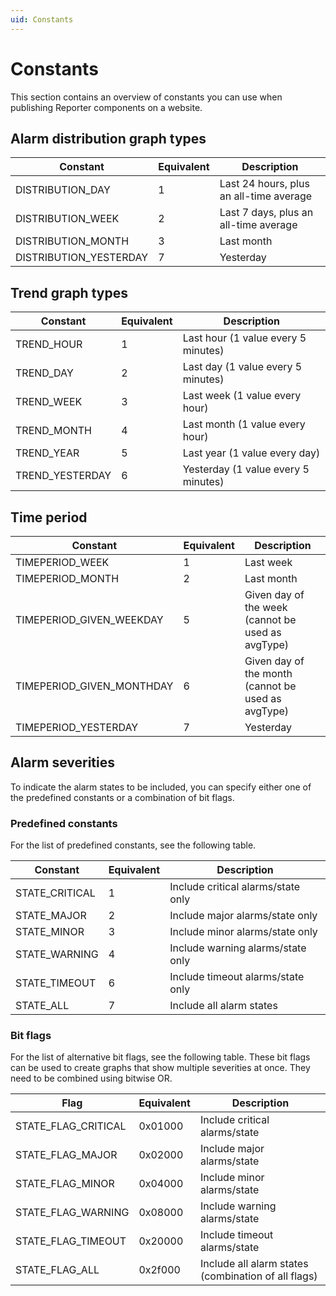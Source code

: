 ```yaml
---
uid: Constants
---
```


# Constants

This section contains an overview of constants you can use when publishing Reporter components on a website.

## Alarm distribution graph types

| Constant               | Equivalent | Description                             |
|------------------------|------------|-----------------------------------------|
| DISTRIBUTION_DAY       | 1          | Last 24 hours, plus an all-time average |
| DISTRIBUTION_WEEK      | 2          | Last 7 days, plus an all-time average   |
| DISTRIBUTION_MONTH     | 3          | Last month                              |
| DISTRIBUTION_YESTERDAY | 7          | Yesterday                               |

## Trend graph types

| Constant        | Equivalent | Description                         |
|-----------------|------------|-------------------------------------|
| TREND_HOUR      | 1          | Last hour (1 value every 5 minutes) |
| TREND_DAY       | 2          | Last day (1 value every 5 minutes)  |
| TREND_WEEK      | 3          | Last week (1 value every hour)      |
| TREND_MONTH     | 4          | Last month (1 value every hour)     |
| TREND_YEAR      | 5          | Last year (1 value every day)       |
| TREND_YESTERDAY | 6          | Yesterday (1 value every 5 minutes) |

## Time period

| Constant                  | Equivalent | Description                                        |
|---------------------------|------------|----------------------------------------------------|
| TIMEPERIOD_WEEK           | 1          | Last week                                          |
| TIMEPERIOD_MONTH          | 2          | Last month                                         |
| TIMEPERIOD_GIVEN_WEEKDAY  | 5          | Given day of the week (cannot be used as avgType)  |
| TIMEPERIOD_GIVEN_MONTHDAY | 6          | Given day of the month (cannot be used as avgType) |
| TIMEPERIOD_YESTERDAY      | 7          | Yesterday                                          |

## Alarm severities

To indicate the alarm states to be included, you can specify either one of the predefined constants or a combination of bit flags.

### Predefined constants

For the list of predefined constants, see the following table.

| Constant       | Equivalent | Description                        |
|----------------|------------|------------------------------------|
| STATE_CRITICAL | 1          | Include critical alarms/state only |
| STATE_MAJOR    | 2          | Include major alarms/state only    |
| STATE_MINOR    | 3          | Include minor alarms/state only    |
| STATE_WARNING  | 4          | Include warning alarms/state only  |
| STATE_TIMEOUT  | 6          | Include timeout alarms/state only  |
| STATE_ALL      | 7          | Include all alarm states           |

### Bit flags

For the list of alternative bit flags, see the following table. These bit flags can be used to create graphs that show multiple severities at once. They need to be combined using bitwise OR.

| Flag                | Equivalent | Description                                         |
|---------------------|------------|-----------------------------------------------------|
| STATE_FLAG_CRITICAL | 0x01000    | Include critical alarms/state                       |
| STATE_FLAG_MAJOR    | 0x02000    | Include major alarms/state                          |
| STATE_FLAG_MINOR    | 0x04000    | Include minor alarms/state                          |
| STATE_FLAG_WARNING  | 0x08000    | Include warning alarms/state                        |
| STATE_FLAG_TIMEOUT  | 0x20000    | Include timeout alarms/state                        |
| STATE_FLAG_ALL      | 0x2f000    | Include all alarm states (combination of all flags) |
